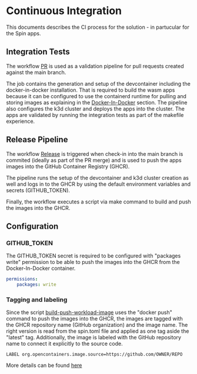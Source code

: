 # Continuous Integration

This documents describes the CI process for the solution - in partucular for the Spin apps.

## Integration Tests

The workflow [PR](../.github/workflows/PR.yaml) is used as a validation pipeline for pull requests created against the main branch.

The job contains the generation and setup of the devcontainer including the docker-in-docker installation. That is required to build the wasm apps because it can be configured to use the containerd runtime for pulling and storing images as explaining in the [Docker-In-Docker](../docs/ci.md#docker-in-docker) section.
The pipeline also configures the k3d cluster and deploys the apps into the cluster. The apps are validated by running the integration tests as part of the makefile experience.

## Release Pipeline

The workflow [Release](../.github/workflows/Release.yaml) is triggered when check-in into the main branch is commited (ideally as part of the PR merge) and is used to push the apps images into the GitHub Container Registry (GHCR).

The pipeline runs the setup of the devcontainer and k3d cluster creation as well and logs in to the GHCR by using the default environment variables and secrets (GITHUB_TOKEN).

Finally, the workflow executes a script via make command to build and push the images into the GHCR.

## Configuration

### GITHUB_TOKEN

The GITHUB_TOKEN secret is required to be configured with "packages write" permission to be able to push the images into the GHCR from the Docker-In-Docker container.

```yaml
permissions:
    packages: write
```

### Tagging and labeling

Since the script [build-push-workload-image](../deployment/build-push-workload-image.sh) uses the "docker push" command to push the images into the GHCR, the images are tagged with the GHCR repository name (GitHub organization) and the image name.
The right version is read from the spin.toml file and applied as one tag aside the "latest" tag.
Additionally, the image is labeled with the GitHub repository name to connect it explicitly to the source code.

`LABEL org.opencontainers.image.source=https://github.com/OWNER/REPO`

More details can be found [here](https://docs.github.com/en/packages/learn-github-packages/connecting-a-repository-to-a-package#connecting-a-repository-to-a-container-image-using-the-command-line)
